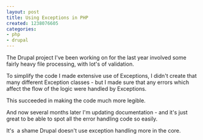 ```yaml
---
layout: post
title: Using Exceptions in PHP
created: 1238076605
categories:
- php
- drupal
---
```

<p>
The Drupal project I've been working on for the last year involved some fairly heavy file processing, with lot's of validation.
</p>
<p>
To simplify the code I made extensive use of Exceptions, I didn't create that many different Exception classes - but I made sure that any errors which affect the flow of the logic were handled by Exceptions.
</p>
<p>
This succeeded in making the code much more legible.
</p>
<p>
And now several months later I'm updating documentation - and it's just great to be able to spot all the error handling code so easily.
</p>
<p>
It's  a shame Drupal doesn't use exception handling more in the core. 
</p>
